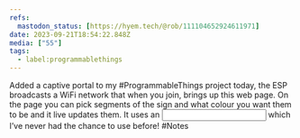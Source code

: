 ```yaml
---
refs:
  mastodon_status: [https://hyem.tech/@rob/111104652924611971]
date: 2023-09-21T18:54:22.848Z
media: ["55"]
tags:
  - label:programmablethings
---
```


Added a captive portal to my #ProgrammableThings project today, the ESP broadcasts a WiFi network that when you join, brings up this web page. On the page you can pick segments of the sign and what colour you want them to be and it live updates them. It uses an <input type=“colour”> which I’ve never had the chance to use before! #Notes
